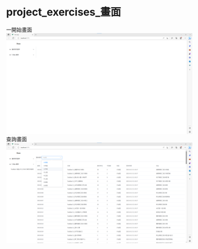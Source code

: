 # project_exercises_畫面
一開始畫面
![image](https://github.com/LifanC/project_exercises_document/blob/master/1開始U.png)
查詢畫面
![image](https://github.com/LifanC/project_exercises_document/blob/master/2查詢U.png)
